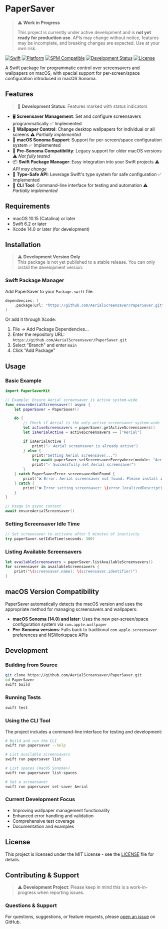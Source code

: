 # PaperSaver

> ⚠️ **Work in Progress** 
> 
> This project is currently under active development and is **not yet ready for production use**. 
> APIs may change without notice, features may be incomplete, and breaking changes are expected.
> Use at your own risk.

[![Swift](https://img.shields.io/badge/Swift-6.2-orange.svg)](https://swift.org)
[![Platform](https://img.shields.io/badge/Platform-macOS%2010.15%2B-blue.svg)](https://developer.apple.com/macos/)
[![SPM Compatible](https://img.shields.io/badge/SPM-Compatible-brightgreen.svg)](https://swift.org/package-manager/)
[![Development Status](https://img.shields.io/badge/Status-Work%20in%20Progress-red.svg)](#)
[![License](https://img.shields.io/badge/License-MIT-yellow.svg)](LICENSE)

A Swift package for programmatic control over screensavers and wallpapers on macOS, with special support for per-screen/space configuration introduced in macOS Sonoma.

## Features

> 📝 **Development Status**: Features marked with status indicators

- 🖥️ **Screensaver Management**: Set and configure screensavers programmatically ✅ Implemented
- 🎨 **Wallpaper Control**: Change desktop wallpapers for individual or all screens ⚠️ *Partially implemented*
- 🚀 **macOS Sonoma Support**: Support for per-screen/space configuration system ✅ Implemented
- 🔄 **Pre-Sonoma Compatibility**: Legacy support for older macOS versions ⚠️ *Not fully tested*
- 📦 **Swift Package Manager**: Easy integration into your Swift projects ⚠️ *API may change*
- 🧪 **Type-Safe API**: Leverage Swift's type system for safe configuration ✅ Implemented
- 🔧 **CLI Tool**: Command-line interface for testing and automation ⚠️ *Partially implemented*

## Requirements

- macOS 10.15 (Catalina) or later
- Swift 6.2 or later
- Xcode 14.0 or later (for development)

## Installation

> ⚠️ **Development Version Only**  
> This package is not yet published to a stable release. You can only install the development version.

### Swift Package Manager

Add PaperSaver to your `Package.swift` file:

```swift
dependencies: [
    .package(url: "https://github.com/AerialScreensaver/PaperSaver.git", branch: "main")
]
```

Or add it through Xcode:
1. File → Add Package Dependencies...
2. Enter the repository URL: `https://github.com/AerialScreensaver/PaperSaver.git`
3. Select "Branch" and enter `main`
4. Click "Add Package"


## Usage

### Basic Example

```swift
import PaperSaverKit

// Example: Ensure Aerial screensaver is active system-wide
func ensureAerialScreensaver() async {
    let paperSaver = PaperSaver()

    do {
        // Check if Aerial is the only active screensaver system-wide
        let activeScreensavers = paperSaver.getActiveScreensavers()
        let isAerialActive = activeScreensavers == ["Aerial"]

        if isAerialActive {
            print("✅ Aerial screensaver is already active")
        } else {
            print("Setting Aerial screensaver...")
            try await paperSaver.setScreensaverEverywhere(module: "Aerial")
            print("✅ Successfully set Aerial screensaver")
        }
    } catch PaperSaverError.screensaverNotFound {
        print("❌ Error: Aerial screensaver not found. Please install it first.")
    } catch {
        print("❌ Error setting screensaver: \(error.localizedDescription)")
    }
}

// Usage in async context
await ensureAerialScreensaver()
```

### Setting Screensaver Idle Time

```swift
// Set screensaver to activate after 5 minutes of inactivity
try paperSaver.setIdleTime(seconds: 300)
```

### Listing Available Screensavers

```swift
let availableScreensavers = paperSaver.listAvailableScreensavers()
for screensaver in availableScreensavers {
    print("\(screensaver.name): \(screensaver.identifier)")
}
```

## macOS Version Compatibility

PaperSaver automatically detects the macOS version and uses the appropriate method for managing screensavers and wallpapers:

- **macOS Sonoma (14.0) and later**: Uses the new per-screen/space configuration system via `com.apple.wallpaper`
- **Pre-Sonoma versions**: Falls back to traditional `com.apple.screensaver` preferences and NSWorkspace APIs

## Development

### Building from Source

```bash
git clone https://github.com/AerialScreensaver/PaperSaver.git
cd PaperSaver
swift build
```

### Running Tests

```bash
swift test
```

### Using the CLI Tool

The project includes a command-line interface for testing and development:

```bash
# Build and run the CLI
swift run papersaver --help

# List available screensavers
swift run papersaver list

# List spaces (macOS Sonoma+)
swift run papersaver list-spaces

# Set a screensaver
swift run papersaver set-saver Aerial
```

### Current Development Focus

- Improving wallpaper management functionality
- Enhanced error handling and validation
- Comprehensive test coverage
- Documentation and examples

## License

This project is licensed under the MIT License - see the [LICENSE](LICENSE) file for details.

## Contributing & Support

> ⚠️ **Development Project**: Please keep in mind this is a work-in-progress when reporting issues.

### Questions & Support

For questions, suggestions, or feature requests, please [open an issue](https://github.com/AerialScreensaver/PaperSaver/issues) on GitHub.

